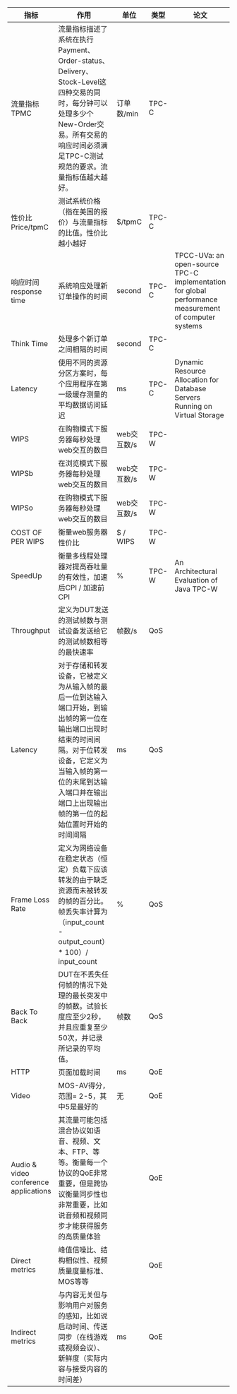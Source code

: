 | 指标                                    | 作用                                       | 单位       | 类型    | 论文                                       |
| ------------------------------------- | ---------------------------------------- | -------- | ----- | ---------------------------------------- |
| 流量指标TPMC                              | 流量指标描述了系统在执行Payment、Order-status、Delivery、Stock-Level这四种交易的同时，每分钟可以处理多少个New-Order交易。所有交易的响应时间必须满足TPC-C测试规范的要求。流量指标值越大越好。 | 订单数/min  | TPC-C |                                          |
| 性价比Price/tpmC                         | 测试系统价格（指在美国的报价）与流量指标的比值。性价比越小越好          | $/tpmC   | TPC-C |                                          |
| 响应时间 response time                    | 系统响应处理新订单操作的时间                           | second   | TPC-C | TPCC-UVa: an open-source TPC-C implementation for global performance measurement of computer systems |
| Think Time                            | 处理多个新订单之间相隔的时间                           | second   | TPC-C |                                          |
| Latency                               | 使用不同的资源分区方案时，每个应用程序在第一级缓存测量的平均数据访问延迟     | ms       | TPC-C | Dynamic Resource Allocation for Database Servers Running on Virtual Storage |
| WIPS                                  | 在购物模式下服务器每秒处理web交互的数目                    | web交互数/s | TPC-W |                                          |
| WIPSb                                 | 在浏览模式下服务器每秒处理web交互的数目                    | web交互数/s | TPC-W |                                          |
| WIPSo                                 | 在购物模式下服务器每秒处理web交互的数目                    | web交互数/s | TPC-W |                                          |
| COST OF PER WIPS                      | 衡量web服务器性价比                              | $ / WIPS | TPC-W |                                          |
| SpeedUp                               | 衡量多线程处理器对提高吞吐量的有效性，加速后CPI / 加速前CPI       | %        | TPC-W | An Architectural Evaluation of Java TPC-W |
| Throughput                            | 定义为DUT发送的测试帧数与测试设备发送给它的测试帧数相等的最快速率       | 帧数/s     | QoS   |                                          |
| Latency                               | 对于存储和转发设备，它被定义为从输入帧的最后一位到达输入端口开始，到输出帧的第一位在输出端口出现时结束的时间间隔。对于位转发设备，它定义为当输入帧的第一位的末尾到达输入端口并在输出端口上出现输出帧的第一位的起始位置时开始的时间间隔 | ms       | QoS   |                                          |
| Frame Loss Rate                       | 定义为网络设备在稳定状态（恒定）负载下应该转发的由于缺乏资源而未被转发的帧的百分比。帧丢失率计算为（input_count - output_count）* 100）/ input_count | %        | QoS   |                                          |
| Back To Back                          | DUT在不丢失任何帧的情况下处理的最长突发中的帧数。试验长度应至少2秒，并且应重复至少50次，并记录所记录的平均值。 | 帧数       | QoS   |                                          |
| HTTP                                  | 页面加载时间                                   | ms       | QoE   |                                          |
| Video                                 | MOS-AV得分，范围= 2-5，其中5是最好的                 | 无        | QoE   |                                          |
| Audio & video conference applications | 其流量可能包括混合协议如语音、视频、文本、FTP、等等。衡量每一个协议的QoE非常重要，但是跨协议衡量同步性也非常重要，比如说音频和视频同步才能获得服务的高质量体验 |          | QoE   |                                          |
| Direct metrics                        | 峰值信噪比、结构相似性、视频质量度量标准、MOS等等               |          | QoE   |                                          |
| Indirect metrics                      | 与内容无关但与影响用户对服务的感知，比如说启动时间、传送同步（在线游戏或视频会议）、新鲜度（实际内容与接受内容的时间差） | ms       | QoE   |                                          |

